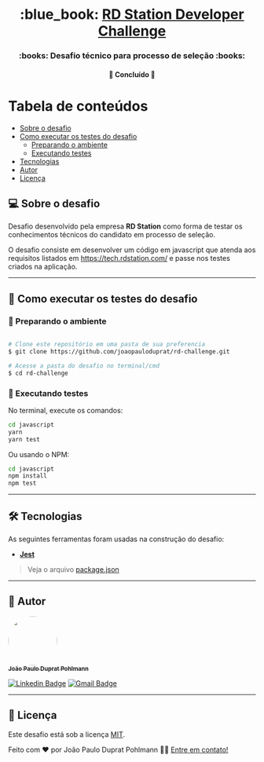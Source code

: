 <h1 align="center">
     :blue_book: <a href="#"> RD Station Developer Challenge </a>
</h1>

<h3 align="center">
    :books: Desafio técnico para processo de seleção :books:
</h3>

<h4 align="center">
	🚧 Concluído 🚧
</h4>

# Tabela de conteúdos

<!--ts-->

- [Sobre o desafio](#-sobre-o-desafio)
- [Como executar os testes do desafio](#-como-executar-os-testes-do-desafio)
  - [Preparando o ambiente](#-preparando-o-ambiente)
  - [Executando testes](#-executando-testes)
- [Tecnologias](#-tecnologias)
- [Autor](#-autor)
- [Licença](#user-content--licença)
<!--te-->

## 💻 Sobre o desafio

Desafio desenvolvido pela empresa **RD Station** como forma de testar os conhecimentos técnicos do candidato em processo de seleção.

O desafio consiste em desenvolver um código em javascript que atenda aos requisitos listados em https://tech.rdstation.com/ e passe nos testes criados na aplicação.

---

## 🚀 Como executar os testes do desafio

### 🎲 Preparando o ambiente

```bash

# Clone este repositório em uma pasta de sua preferencia
$ git clone https://github.com/joaopauloduprat/rd-challenge.git

# Acesse a pasta do desafio no terminal/cmd
$ cd rd-challenge

```

### 🧪 Executando testes

No terminal, execute os comandos:

```bash
cd javascript
yarn
yarn test
```

Ou usando o NPM:

```bash
cd javascript
npm install
npm test
```

---

## 🛠 Tecnologias

As seguintes ferramentas foram usadas na construção do desafio:

- **[Jest](https://jestjs.io/)**

> Veja o arquivo [package.json](https://github.com/joaopauloduprat/rd-challenge/blob/main/package.json)

---

## 🦸 Autor

<a href="https://jpduprat.work">
 <img style="border-radius: 50%;" src="https://avatars.githubusercontent.com/u/53086678?s=120&v=4" width="100px;" alt=""/>
 <br />
 <sub><b>João Paulo Duprat Pohlmann</b></sub></a>
 <br />

[![Linkedin Badge](https://img.shields.io/badge/-João-blue?style=flat-square&logo=Linkedin&logoColor=white&link=https://www.linkedin.com/in/joaopauloduprat/)](https://www.linkedin.com/in/joaopauloduprat/)
[![Gmail Badge](https://img.shields.io/badge/-duprat.dev@gmail.com-c14438?style=flat-square&logo=Gmail&logoColor=white&link=mailto:duprat.dev@gmail.com)](mailto:duprat.dev@gmail.com)

---

## 📝 Licença

Este desafio está sob a licença [MIT](./LICENSE).

Feito com ❤️ por João Paulo Duprat Pohlmann 👋🏽 [Entre em contato!](https://www.linkedin.com/in/joaopauloduprat/)
